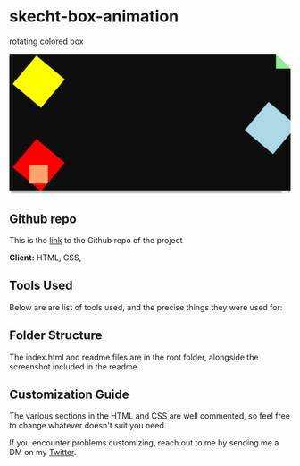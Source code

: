 # skecht-box-animation
rotating colored box


![Timi-Busayo](color-box.png.png)

## Github repo

This is the [link](https://github.com/TimiBee/skecht-box-animation) to the Github repo of the project


**Client:** HTML, CSS, 

## Tools Used

Below are are list of tools used, and the precise things they were used for:


## Folder Structure

The index.html and readme files are in the root folder, alongside the screenshot included in the readme.



## Customization Guide

The various sections in the HTML and CSS are well commented, so feel free to change whatever doesn't suit you need.



If you encounter problems customizing, reach out to me by sending me a DM on my [Twitter](https://www.twitter.com/Timi_Bee).


